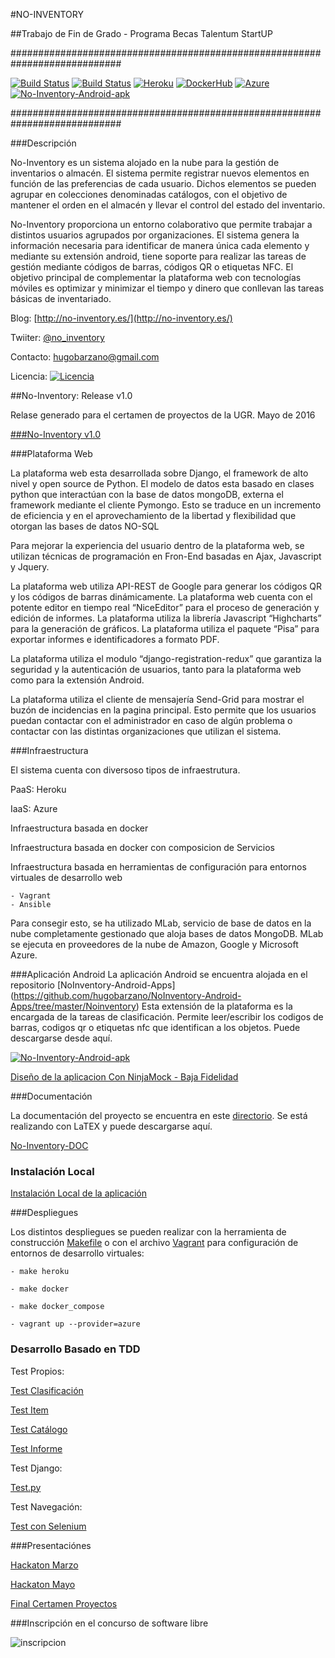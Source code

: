 #NO-INVENTORY

##Trabajo de Fin de Grado - Programa Becas Talentum StartUP

############################################################################

[![Build Status](https://travis-ci.org/hugobarzano/NoInventory.svg?branch=master)](https://travis-ci.org/hugobarzano/NoInventory)
[![Build Status](https://snap-ci.com/hugobarzano/NoInventory/branch/master/build_image)](https://snap-ci.com/hugobarzano/NoInventory/branch/master)
[![Heroku](https://www.herokucdn.com/deploy/button.png)](http://noinventory.herokuapp.com/)
[![DockerHub](https://www.dropbox.com/s/fl5hrbbjm4g2jec/docker_l.png?dl=1)](https://hub.docker.com/r/hugobarzano/)
[![Azure](https://www.dropbox.com/s/oqur6k70poyscxj/azure.png?dl=1)](http://noinventory.cloudapp.net/)
[![No-Inventory-Android-apk](https://www.dropbox.com/s/xx672e199qvvwgb/android.jpg?dl=1)](https://www.dropbox.com/s/egmvzn66n77qahj/app-debug.apk?dl=1)

############################################################################


###Descripción

No-Inventory es un sistema alojado en la nube para la gestión de inventarios o almacén.
El sistema permite registrar nuevos elementos en función de las preferencias de cada usuario. Dichos elementos se pueden agrupar en colecciones denominadas catálogos, con el objetivo de mantener el orden en el almacén y llevar el control del estado del inventario.

No-Inventory proporciona un entorno colaborativo que permite trabajar a distintos usuarios agrupados por organizaciones. El sistema genera la información necesaria para identificar de manera única cada elemento y mediante su extensión android, tiene soporte para realizar las tareas de gestión mediante códigos de barras, códigos QR o etiquetas NFC. El objetivo principal de complementar la plataforma web con tecnologías móviles es optimizar y minimizar el tiempo y dinero que conllevan las tareas básicas de inventariado.  


Blog: [http://no-inventory.es/](http://no-inventory.es/)

Twiiter: [@no_inventory](https://twitter.com/no_inventory)

Contacto: hugobarzano@gmail.com

Licencia: [![Licencia](https://www.dropbox.com/s/o9w70i4i2wfjs9e/gplv3-127x51.png?dl=1)](https://github.com/hugobarzano/NoInventory/blob/master/LICENSE)

##No-Inventory: Release v1.0

Relase generado para el certamen de proyectos de la UGR. Mayo de 2016

[###No-Inventory v1.0](https://github.com/hugobarzano/NoInventory/releases/tag/v1.0)




###Plataforma Web

La plataforma web esta desarrollada sobre Django, el framework de alto nivel y open source de Python. El modelo de datos esta basado en clases python que interactúan con la base de datos mongoDB, externa el framework mediante el cliente Pymongo. Esto se traduce en un incremento de eficiencia y en el aprovechamiento de la libertad y flexibilidad que otorgan las bases de datos NO-SQL

Para mejorar la experiencia del usuario dentro de la plataforma web, se utilizan técnicas de programación en Fron-End basadas en Ajax, Javascript y Jquery.

La plataforma web utiliza API-REST de Google para generar los códigos QR y los códigos de barras dinámicamente.  La plataforma web cuenta con el potente editor en tiempo real “NiceEditor” para el proceso de generación y edición de informes.  La plataforma utiliza la librería Javascript “Highcharts” para la generación de gráficos. La plataforma utiliza el paquete “Pisa” para exportar informes e identificadores a formato PDF.

La plataforma utiliza el modulo “django-registration-redux” que garantiza la seguridad y la autenticación de usuarios, tanto para la plataforma web como para la extensión Android.

La plataforma utiliza el cliente de mensajería Send-Grid para mostrar el buzón de incidencias en la pagina principal. Esto permite que los usuarios puedan contactar con el administrador en caso de algún problema o contactar con las distintas organizaciones que utilizan el sistema.

###Infraestructura

El sistema cuenta con diversoso tipos de infraestrutura.

  PaaS: Heroku

  IaaS: Azure

  Infraestructura basada en docker

  Infraestructura basada en docker con composicion de Servicios

  Infraestructura basada en herramientas de configuración para entornos virtuales de desarrollo web

    - Vagrant
    - Ansible

  Para consegir esto, se ha utilizado MLab, servicio de base de datos en la nube completamente gestionado que aloja bases de datos MongoDB. MLab se ejecuta en proveedores de la nube de Amazon, Google y Microsoft Azure.

###Aplicación Android
La aplicación Android se encuentra alojada en el repositorio [NoInventory-Android-Apps] (https://github.com/hugobarzano/NoInventory-Android-Apps/tree/master/Noinventory)
Esta extensión de la plataforma es la encargada de la tareas de clasificación. Permite leer/escribir los codigos de barras, codigos qr o etiquetas nfc que identifican a los objetos.
Puede descargarse desde aquí.

  [![No-Inventory-Android-apk](https://www.dropbox.com/s/xx672e199qvvwgb/android.jpg?dl=1)](https://www.dropbox.com/s/egmvzn66n77qahj/app-debug.apk?dl=1)

  [Diseño de la aplicacion Con NinjaMock - Baja Fidelidad](https://www.dropbox.com/s/f5tzxc2axhd8pi2/NoInventory-Android-App.pdf?dl=1)


###Documentación

La documentación del proyecto se encuentra en este [directorio](https://github.com/hugobarzano/NoInventory/tree/master/NoInventoryDOC). Se está realizando con LaTEX y puede descargarse aquí.

  [No-Inventory-DOC](https://www.dropbox.com/s/vdsbekmpp720wxz/proyecto.pdf?dl=1)

### Instalación Local

  [Instalación Local de la aplicación](https://github.com/hugobarzano/NoInventory/blob/master/documentacion/instalacion.md)

###Despliegues

Los distintos despliegues se pueden realizar con la herramienta de construcción [Makefile](https://github.com/hugobarzano/NoInventory/blob/master/makefile) o con el archivo [Vagrant](https://github.com/hugobarzano/NoInventory/blob/master/Vagrantfile) para configuración de entornos de desarrollo virtuales:

    - make heroku

    - make docker

    - make docker_compose

    - vagrant up --provider=azure

### Desarrollo Basado en TDD

Test Propios:

  [Test Clasificación](https://github.com/hugobarzano/NoInventory/blob/master/NoInventory/test_clasificacion.py)

  [Test Item](https://github.com/hugobarzano/NoInventory/blob/master/NoInventory/test_item.py)

  [Test Catálogo](https://github.com/hugobarzano/NoInventory/blob/master/NoInventory/test_catalogo.py)

  [Test Informe](https://github.com/hugobarzano/NoInventory/blob/master/NoInventory/test_informe.py)

Test Django:

  [Test.py](https://github.com/hugobarzano/NoInventory/blob/master/NoInventory/tests.py)

Test Navegación:

  [Test con Selenium](https://github.com/hugobarzano/NoInventory/tree/master/Selenium)


###Presentaciónes

[Hackaton Marzo](https://www.dropbox.com/s/2z3nephfqtxzdzc/NO-INVENTORY.pdf?dl=1)

[Hackaton Mayo](https://www.dropbox.com/s/mj4tplyahtk6kxt/Presentacion_hackaton_mayo.pdf?dl=1)

[Final Certamen Proyectos](https://www.dropbox.com/s/p15sk09vinpuxdo/NoInventoryCertamen.pdf?dl=1)

###Inscripción en el concurso de software libre

![inscripcion](https://www.dropbox.com/s/7yrlzu2pkvbtobb/concurso.png?dl=1)
